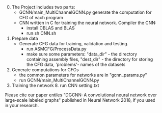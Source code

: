 0. The Project includes two parts:
	- GCNN/main_MultiChannelGCNN.py		generate the computation for CFG of each program
	- CNN written in C for training the neural network. Compiler the CNN:
		+ install CBLAS and BLAS
		+ run sh CNN.sh
1. Prepare data
	- Generate CFG data for training, validation and testing.
		+ run ASMCFG/ProcessData.py
		+ make sure some parameters: "data_dir" - the directory containing assembly files, "dest_dir" - the directory for storing the CFG data, 'problems'- names of the datasets
2. Generate computations for CFGs  
	- the common parameters for networks are in "gcnn_params.py"
	- run GCNN/main_MultiChannelGCNN.py
3. Training the network
	8. run CNN setting.txt
	
Please cite our paper entiles "DGCNN: A convolutional neural network over large-scale labeled graphs"  published in Neural Network 2018, if you used in your research.


